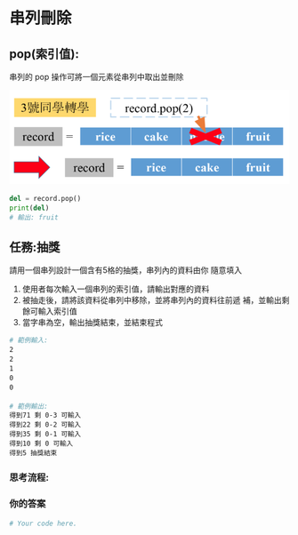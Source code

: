 # 串列刪除

## pop(索引值):

串列的 pop 操作可將一個元素從串列中取出並刪除

![](<../../.gitbook/assets/image (96).png>)

```python
del = record.pop()
print(del)
# 輸出: fruit
```

## 任務:抽獎

請用一個串列設計一個含有5格的抽獎，串列內的資料由你 隨意填入

1. 使用者每次輸入一個串列的索引值，請輸出對應的資料
2. 被抽走後，請將該資料從串列中移除，並將串列內的資料往前遞 補，並輸出剩餘可輸入索引值
3. 當字串為空，輸出抽獎結束，並結束程式

```bash
# 範例輸入:
2
2
1
0
0

# 範例輸出:
得到71 剩 0-3 可輸入
得到22 剩 0-2 可輸入
得到35 剩 0-1 可輸入
得到10 剩 0 可輸入
得到5 抽獎結束
```

### 思考流程:











### 你的答案

```python
# Your code here.








```
